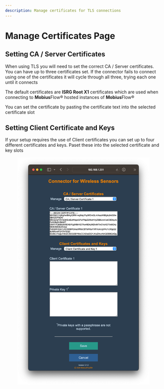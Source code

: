 ```yaml
---
description: Manage certificates for TLS connections
---
```


# Manage Certificates Page

## Setting CA / Server Certificates

When using TLS you will need to set the correct CA / Server certificates. You can have up to three certificates set. If the connector fails to connect using one of the certificates it will cycle through all three, trying each one until it connects

The default certificates are **ISRG Root X1** certificates which are used when connecting to **Mobius**Flow® hosted instances of **Mobius**Flow®

You can set the certificate by pasting the certificate text into the selected certificate slot

## Setting Client Certificate and Keys

If your setup requires the use of Client certificates you can set up to four different certificates and keys. Paset these into the selected certificate and key slots &#x20;

<figure><img src="../../../.gitbook/assets/Screenshot 2023-03-10 at 16.47.42.png" alt=""><figcaption></figcaption></figure>
